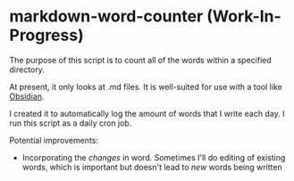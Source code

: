 # markdown-word-counter (Work-In-Progress)

The purpose of this script is to count all of the words within a specified directory.

At present, it only looks at .md files. It is well-suited for use with a tool like [Obsidian](https://obsidian.md).

I created it to automatically log the amount of words that I write each day. I run this script as a daily cron job.



Potential improvements:
- Incorporating the *changes* in word. Sometimes I'll do editing of existing words, which is important but doesn't lead to *new* words being written
